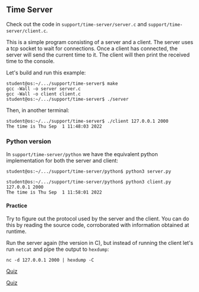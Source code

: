 ## Time Server

Check out the code in `support/time-server/server.c` and `support/time-server/client.c`.

This is a simple program consisting of a server and a client.
The server uses a tcp socket to wait for connections.
Once a client has connected, the server will send the current time to it.
The client will then print the received time to the console.

Let's build and run this example:

```console
student@os:~/.../support/time-server$ make
gcc -Wall -o server server.c
gcc -Wall -o client client.c
student@os:~/.../support/time-server$ ./server
```

Then, in another terminal:

```console
student@os:~/.../support/time-server$ ./client 127.0.0.1 2000
The time is Thu Sep  1 11:48:03 2022
```

### Python version

In `support/time-server/python` we have the equivalent python implementation for both the server and client:

```console
student@os:~/.../support/time-server/python$ python3 server.py
```

```console
student@os:~/.../support/time-server/python$ python3 client.py 127.0.0.1 2000
The time is Thu Sep  1 11:58:01 2022
```

#### Practice

Try to figure out the protocol used by the server and the client.
You can do this by reading the source code, corroborated with information obtained at runtime.

Run the server again (the version in C), but instead of running the client let's run `netcat` and pipe the output to `hexdump`:

```console
nc -d 127.0.0.1 2000 | hexdump -C
```

[Quiz](../quiz/time-server.md)

[Quiz](../quiz/time-server-interop.md)
